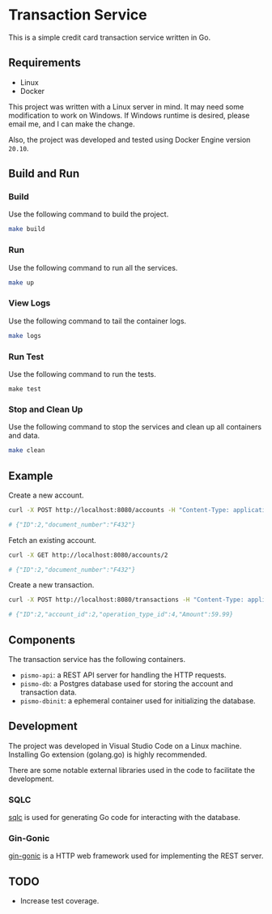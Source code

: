 # Transaction Service

This is a simple credit card transaction service written in Go.

## Requirements
- Linux
- Docker

This project was written with a Linux server in mind. It may need some modification to work on Windows. If Windows runtime is desired, please email me, and I can make the change.

Also, the project was developed and tested using Docker Engine version `20.10`.

## Build and Run

### Build
Use the following command to build the project.

```bash
make build
```

### Run
Use the following command to run all the services.

```bash
make up
```

### View Logs
Use the following command to tail the container logs.

```bash
make logs
```

### Run Test
Use the following command to run the tests.

```
make test
```

### Stop and Clean Up
Use the following command to stop the services and clean up all containers and data.

```bash
make clean
```

## Example
Create a new account.

```bash
curl -X POST http://localhost:8080/accounts -H "Content-Type: application/json" --data '{"document_number": "F432"}'

# {"ID":2,"document_number":"F432"}
```

Fetch an existing account.

```bash
curl -X GET http://localhost:8080/accounts/2

# {"ID":2,"document_number":"F432"}
```

Create a new transaction.

```bash
curl -X POST http://localhost:8080/transactions -H "Content-Type: application/json" --data '{"account_id": 2, "operation_type_id": 4, "amount": 59.99}'

# {"ID":2,"account_id":2,"operation_type_id":4,"Amount":59.99}
```

## Components

The transaction service has the following containers.

- `pismo-api`: a REST API server for handling the HTTP requests.
- `pismo-db`: a Postgres database used for storing the account and transaction data.
- `pismo-dbinit`: a ephemeral container used for initializing the database.

## Development
The project was developed in Visual Studio Code on a Linux machine. Installing Go extension (golang.go) is highly recommended.

There are some notable external libraries used in the code to facilitate the development.

### SQLC
[sqlc](https://docs.sqlc.dev/en/stable/index.html#) is used for generating Go code for interacting with the database.

### Gin-Gonic
[gin-gonic](https://gin-gonic.com/docs/introduction/) is a HTTP web framework used for implementing the REST server.

## TODO
- Increase test coverage.
